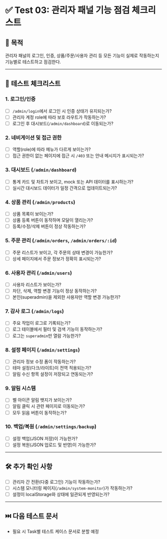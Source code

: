 
# ✅ Test 03: 관리자 패널 기능 점검 체크리스트

## 🎯 목적
관리자 패널의 로그인, 인증, 상품/주문/사용자 관리 등 모든 기능이 실제로 작동하는지 기능별로 테스트하고 점검한다.

---

## 🧪 테스트 체크리스트

### 1. 로그인/인증
- [ ] `/admin/login`에서 로그인 시 인증 상태가 유지되는가?
- [ ] 관리자 계정 role에 따라 보호 라우트가 작동하는가?
- [ ] 로그인 후 대시보드(`/admin/dashboard`)로 이동되는가?

### 2. 네비게이션 및 접근 권한
- [ ] 역할(role)에 따라 메뉴가 다르게 보이는가?
- [ ] 접근 권한이 없는 페이지에 접근 시 `/403` 또는 안내 메시지가 표시되는가?

### 3. 대시보드 (`/admin/dashboard`)
- [ ] 통계 카드 및 차트가 보이고, mock 또는 API 데이터를 표시하는가?
- [ ] 실시간 대시보드 데이터가 일정 간격으로 업데이트되는가?

### 4. 상품 관리 (`/admin/products`)
- [ ] 상품 목록이 보이는가?
- [ ] 상품 등록 버튼이 동작하며 모달이 열리는가?
- [ ] 등록/수정/삭제 버튼이 정상 작동하는가?

### 5. 주문 관리 (`/admin/orders`, `/admin/orders/:id`)
- [ ] 주문 리스트가 보이고, 각 주문의 상태 변경이 가능한가?
- [ ] 상세 페이지에서 주문 정보가 정확히 표시되는가?

### 6. 사용자 관리 (`/admin/users`)
- [ ] 사용자 리스트가 보이는가?
- [ ] 차단, 삭제, 역할 변경 기능이 정상 동작하는가?
- [ ] 본인(superadmin)을 제외한 사용자만 역할 변경 가능한가?

### 7. 감사 로그 (`/admin/logs`)
- [ ] 주요 작업이 로그로 기록되는가?
- [ ] 로그 테이블에서 필터 및 검색 기능이 동작하는가?
- [ ] 로그는 `superadmin`만 열람 가능한가?

### 8. 설정 페이지 (`/admin/settings`)
- [ ] 관리자 정보 수정 폼이 작동하는가?
- [ ] 테마 설정(다크/라이트)이 전역 적용되는가?
- [ ] 알림 수신 항목 설정이 저장되고 연동되는가?

### 9. 알림 시스템
- [ ] 벨 아이콘 알림 뱃지가 보이는가?
- [ ] 알림 클릭 시 관련 페이지로 이동되는가?
- [ ] 모두 읽음 버튼이 동작하는가?

### 10. 백업/복원 (`/admin/settings/backup`)
- [ ] 설정 백업(JSON 저장)이 가능한가?
- [ ] 설정 복원(JSON 업로드 및 반영)이 가능한가?

---

## 🛠️ 추가 확인 사항

- [ ] 관리자 간 전환(다중 로그인) 기능이 작동하는가?
- [ ] 시스템 모니터링 페이지(`/admin/system-monitor`)가 작동하는가?
- [ ] 설정이 localStorage와 상태에 일관되게 반영되는가?

---

## ⏭️ 다음 테스트 문서
- 필요 시 Task별 테스트 케이스 문서로 분할 예정
